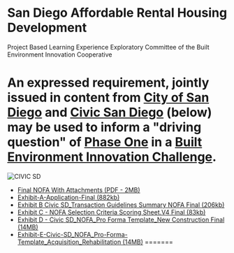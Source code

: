 # San Diego Affordable Rental Housing Development
Project Based Learning Experience Exploratory Committee of the Built Environment Innovation Cooperative

An expressed requirement, jointly issued in content from [City of San Diego](https://www.sandiego.gov/) and [Civic San Diego](http://civicsd.com/) (below) may be used to inform a "driving question" of [Phase One](https://github.com/BEICBIM/BEICPBLChallenge/blob/master/Phase1/TOC.md) in a [Built Environment Innovation Challenge](https://github.com/BEICBIM/BEICPBLChallenge).
=======
![CIVIC SD](http://civicsd.com/wp-content/uploads/2017/02/News.Release.NOFA_.jpg)

* [Final NOFA With Attachments (PDF - 2MB)](http://civicsd.com/wp-content/uploads/2017/02/Final-NOFA-W-ATTACHMENTS.pdf) 
* [Exhibit-A-Application-Final (882kb)](http://civicsd.com/wp-content/uploads/2017/02/Exhibit-A-Application-Final.docx) 
* [Exhibit B Civic SD_Transaction Guidelines Summary NOFA Final (206kb)](http://civicsd.com/wp-content/uploads/2017/02/Exhibit-B-Civic-SD_Transaction-Guidleines-Summary-NOFA-Final.xlsx) 
* [Exhibit C - NOFA Selection Criteria Scoring Sheet.V4 Final (83kb)](http://civicsd.com/wp-content/uploads/2017/02/Exhibit-C-NOFA-Selection-Criteria-Scoring-Sheet.V4-Final.xls) 
* [Exhibit D - Civic SD_NOFA_Pro Forma Template_New Construction Final (14MB)](http://civicsd.com/wp-content/uploads/2017/02/Exhibit-D-Civic-SD_NOFA_Pro-Forma-Template_New-Construction-Final.xls) 
* [Exhibit-E-Civic-SD_NOFA_Pro-Forma-Template_Acquisition_Rehabilitation (14MB)](http://civicsd.com/wp-content/uploads/2017/02/Exhibit-E-Civic-SD_NOFA_Pro-Forma-Template_Acquisition_Rehabilitation-....xls)
=======
